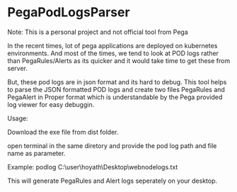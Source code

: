 # PegaPodLogsParser
Note: This is a personal project and not official tool from Pega 

In the recent times, lot of pega applications are deployed on kubernetes environments.
And most of the times, we tend to look at POD logs rather than PegaRules/Alerts as its quicker and it would take time to get these from server.

But, these pod logs are in json format and its hard to debug. 
This tool helps to parse the JSON formatted POD logs and create two files PegaRules and PegaAlert in Proper format which is understandable by the Pega provided log viewer for easy debuggin.

Usage:

Download the exe file from dist folder.

open terminal in the same diretory and provide the pod log path and file name as parameter.

Example: podlog C:\user\hoyath\Desktop\webnodelogs.txt

This will generate PegaRules and Alert logs seperately on your desktop.
